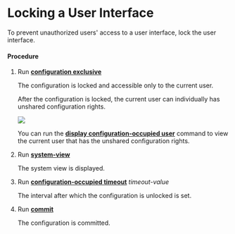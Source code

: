 Locking a User Interface
========================

To prevent unauthorized users' access to a user interface, lock the user interface.

#### Procedure

1. Run [**configuration exclusive**](cmdqueryname=configuration+exclusive)
   
   
   
   The configuration is locked and accessible only to the current user.
   
   After the configuration is locked, the current user can individually has unshared configuration rights.
   
   ![](../../../../public_sys-resources/note_3.0-en-us.png) 
   
   You can run the [**display configuration-occupied user**](cmdqueryname=display+configuration-occupied+user) command to view the current user that has the unshared configuration rights.
2. Run [**system-view**](cmdqueryname=system-view)
   
   
   
   The system view is displayed.
3. Run [**configuration-occupied timeout**](cmdqueryname=configuration-occupied+timeout) *timeout-value*
   
   
   
   The interval after which the configuration is unlocked is set.
4. Run [**commit**](cmdqueryname=commit)
   
   
   
   The configuration is committed.